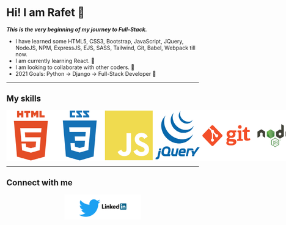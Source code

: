 
# Hi! I am Rafet 👋

*__This is the very beginning of my journey to Full-Stack.__*

* I have learned some HTML5, CSS3, Bootstrap, JavaScript, JQuery, NodeJS, NPM, ExpressJS, EJS, SASS, Tailwind, Git, Babel, Webpack till now.
* I am currently learning React. 🧐
* I am looking to collaborate with other coders. 👯
* 2021 Goals: Python -> Django -> Full-Stack Developer 🥳

___

## My skills

<div style="display: flex; justify-content: space-between">
<img width="128px" src="./images/html5.svg" alt="html icon">
<img width="128px" src="./images/css3.svg" alt="css icon">
<img width="128px" src="./images/javascript.svg" alt="javascript icon">
<img width="128px" src="./images/jquery.svg" alt="jquery icon">
<img width="128px" src="./images/git.svg" alt="git icon">
<img width="128px" src="./images/node.svg" alt="node icon">
<img width="128px" src="./images/npm.svg" alt="npm icon">
<img width="128px" src="./images/sass.svg" alt="sass icon">
<img width="128px" src="./images/tailwind.svg" alt="tailwind icon">
<img width="200px" src="./images/bootstrap.svg" alt="bootstrap icon">
</div>

___
## Connect with me

<div style="background: white; width: 200px; margin:auto; text-align: center">
<a href="https://twitter.com/TechRafet"><img width="56px" src="./images/twitter.svg" alt="twitter icon"></a>
<a href="https://www.linkedin.com/in/rafet-basturk-934b98213/"><img width="64px" src="./images/linkedin.svg" alt="linkedin icon"></a>
</div>

<!--
**techdevrafet/techdevrafet** is a ✨ _special_ ✨ repository because its `README.md` (this file) appears on your GitHub profile.

Here are some ideas to get you started:

- 🔭 I’m currently working on ...
- 🌱 I’m currently learning ...
- 👯 I’m looking to collaborate on ...
- 🤔 I’m looking for help with ...
- 💬 Ask me about ...
- 📫 How to reach me: ...
- 😄 Pronouns: ...
- ⚡ Fun fact: ...
-->
